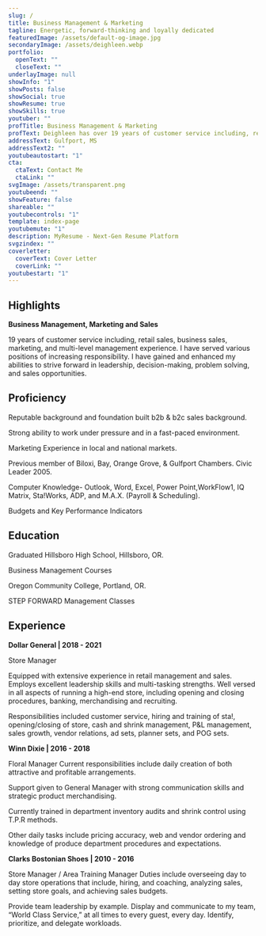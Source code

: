 ```yaml
---
slug: /
title: Business Management & Marketing
tagline: Energetic, forward-thinking and loyally dedicated
featuredImage: /assets/default-og-image.jpg
secondaryImage: /assets/deighleen.webp
portfolio:
  openText: ""
  closeText: ""
underlayImage: null
showInfo: "1"
showPosts: false
showSocial: true
showResume: true
showSkills: true
youtuber: ""
profTitle: Business Management & Marketing
profText: Deighleen has over 19 years of customer service including, retail sales, business sales, marketing, and multi-level management experience. I have served various positions of increasing responsibility. I have gained and enhanced my abilities to strive forward in leadership, decision-making, problem solving, and sales opportunities.
addressText: Gulfport, MS
addressText2: ""
youtubeautostart: "1"
cta:
  ctaText: Contact Me
  ctaLink: ""
svgImage: /assets/transparent.png
youtubeend: ""
showFeature: false
shareable: ""
youtubecontrols: "1"
template: index-page
youtubemute: "1"
description: MyResume - Next-Gen Resume Platform
svgzindex: ""
coverletter:
  coverText: Cover Letter
  coverLink: ""
youtubestart: "1"
---
```

<!-- Add <div> for two column -->

<div>

<!-- close </div>-->

## Highlights

**Business Management, Marketing and Sales**

19 years of customer service including, retail sales, business sales, marketing, and multi-level management experience. I have served various positions of increasing responsibility. I have gained and enhanced my abilities to strive forward in leadership, decision-making, problem solving, and sales opportunities.

## Proficiency

Reputable background and foundation built b2b & b2c sales background.

Strong ability to work under pressure and in a fast-paced environment.

Marketing Experience in local and national markets.

Previous member of Biloxi, Bay, Orange Grove, & Gulfport Chambers. Civic Leader 2005.

Computer Knowledge- Outlook, Word, Excel, Power Point,WorkFlow1, IQ Matrix, Sta!Works, ADP, and M.A.X. (Payroll & Scheduling).

Budgets and Key Performance Indicators

## Education

Graduated Hillsboro High School, Hillsboro, OR.

Business Management Courses

Oregon Community College, Portland, OR.

STEP FORWARD Management Classes

<!-- Do not delete -->

</div>

<!-- close </div>-->

<!-- add a <div> for two column -->

<div>
<!-- Do not delete -->

## Experience

**Dollar General | 2018 - 2021**

Store Manager

Equipped with extensive experience in retail management and sales. Employs excellent leadership skills and multi-tasking strengths. Well versed in all aspects of running a high-end store, including opening and closing procedures, banking, merchandising and recruiting.

Responsibilities included customer service, hiring and training of sta!, opening/closing of store, cash and shrink management, P&L management, sales growth, vendor relations, ad sets, planner sets, and POG sets.

**Winn Dixie | 2016 - 2018**

Floral Manager
Current responsibilities include daily creation of both attractive and profitable arrangements.

Support given to General Manager with strong communication skills and strategic product merchandising.

Currently trained in department inventory audits and shrink control using T.P.R methods.

Other daily tasks include pricing accuracy, web and vendor ordering and knowledge of produce department procedures and expectations.

**Clarks Bostonian Shoes | 2010 - 2016**

Store Manager / Area Training Manager
Duties include overseeing day to day store operations that include, hiring, and coaching, analyzing sales, setting store goals, and achieving sales budgets.

Provide team leadership by example. Display and communicate to my team, “World Class Service,” at all times to every guest, every day. Identify, prioritize, and delegate workloads.

<!-- Do not delete -->

</div>

<!-- close </div>-->